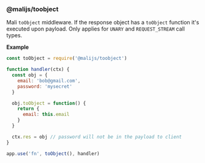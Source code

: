 <a name="module_@malijs/toobject"></a>

### @malijs/toobject
Mali <code>toObject</code> middleware. If the response object has a <code>toObject</code> function it's executed
upon payload. Only applies for <code>UNARY</code> and <code>REQUEST_STREAM</code> call types.

**Example**  
```js
const toObject = require('@malijs/toobject')

function handler(ctx) {
  const obj = {
    email: 'bob@gmail.com',
    password: 'mysecret'
  }

  obj.toObject = function() {
    return {
      email: this.email
    }
  }

  ctx.res = obj // password will not be in the payload to client
}

app.use('fn', toObject(), handler)
```
